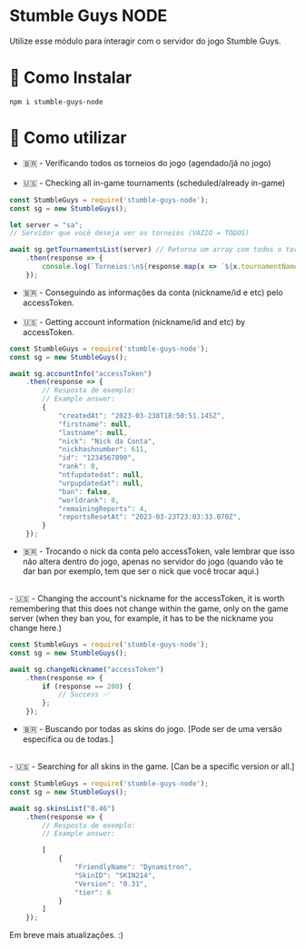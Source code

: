 # Stumble Guys NODE
Utilize esse módulo para interagir com o servidor do jogo Stumble Guys.

# 🚀 Como Instalar
```
npm i stumble-guys-node
```

# 💎 Como utilizar

- 🇧🇷 - Verificando todos os torneios do jogo (agendado/já no jogo)<br><br>
- 🇺🇸 - Checking all in-game tournaments (scheduled/already in-game)

```js
const StumbleGuys = require('stumble-guys-node');
const sg = new StumbleGuys();

let server = "sa";
// Servidor que você deseja ver os torneios (VAZIO = TODOS)

await sg.getTournamentsList(server) // Retorna um array com todos o torneios
    .then(response => {
        console.log(`Torneios:\n${response.map(x => `${x.tournamentName} [${x.tournamentIcon}]`)}`);
    });
```

- 🇧🇷 - Conseguindo as informações da conta (nickname/id e etc) pelo accessToken.<br><br>
- 🇺🇸 - Getting account information (nickname/id and etc) by accessToken.

```js
const StumbleGuys = require('stumble-guys-node');
const sg = new StumbleGuys();

await sg.accountInfo("accessToken")
    .then(response => {
        // Resposta de exemplo:
        // Example answer:
        {
            "createdAt": "2023-03-238T18:50:51.145Z",
            "firstname": null,
            "lastname": null,
            "nick": "Nick da Conta",
            "nickhashnumber": 611,
            "id": "1234567890",
            "rank": 0,
            "ntfupdatedat": null,
            "urpupdatedat": null,
            "ban": false,
            "worldrank": 0,
            "remainingReports": 4,
            "reportsResetAt": "2023-03-23T23:03:33.070Z",
        }
    });
```

- 🇧🇷 - Trocando o nick da conta pelo accessToken, vale lembrar que isso não altera dentro do jogo, apenas no servidor do jogo (quando vão te dar ban por exemplo, tem que ser o nick que você trocar aqui.)<br>
<br>
- 🇺🇸 - Changing the account's nickname for the accessToken, it is worth remembering that this does not change within the game, only on the game server (when they ban you, for example, it has to be the nickname you change here.)

```js
const StumbleGuys = require('stumble-guys-node');
const sg = new StumbleGuys();

await sg.changeNickname("accessToken")
    .then(response => {
        if (response == 200) {
            // Success ✅
        };
    });
```

- 🇧🇷 - Buscando por todas as skins do jogo. [Pode ser de uma versão especifica ou de todas.]<br>
<br>
- 🇺🇸 - Searching for all skins in the game. [Can be a specific version or all.]

```js
const StumbleGuys = require('stumble-guys-node');
const sg = new StumbleGuys();

await sg.skinsList("0.46")
    .then(response => {
        // Resposta de exemplo:
        // Example answer:

        [
            {
                "FriendlyName": "Dynamitron",
                "SkinID": "SKIN214",
                "Version": "0.31",
                "tier": 6
            }
        ]
    });
```

Em breve mais atualizações. :)
